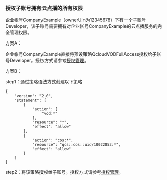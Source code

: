 ### 授权子账号拥有云点播的所有权限

企业帐号CompanyExample（ownerUin为12345678）下有一个子账号Developer，该子账号需要拥有对企业帐号CompanyExample的云点播服务的完全管理权限。

方案A：

企业帐号CompanyExample直接将预设策略QcloudVODFullAccess授权给子账号Developer。授权方式请参考[授权管理](/document/product/378/8961)。

方案B：

step1：通过策略语法方式创建以下策略
```
{
    "version": "2.0",
    "statement": [
        {
            "action": [
                "vod:*"
            ],
            "resource": "*",
            "effect": "allow"
        },
        {
            "action": "cos:*",
            "resource": "qcs::cos::uid/10022853:*",
            "effect": "allow"
        }
    ]
}
```
step2：将该策略授权给子账号。授权方式请参考[授权管理](/document/product/378/8961)。

